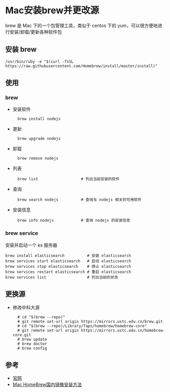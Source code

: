 # Mac安装brew并更改源
brew 是 Mac 下的一个包管理工具，类似于 centos 下的 yum，可以很方便地进行安装/卸载/更新各种软件包
## 安装 brew

	/usr/bin/ruby -e "$(curl -fsSL https://raw.githubusercontent.com/Homebrew/install/master/install)"
## 使用
### brew
- 安装软件

		brew install nodejs
- 更新

		brew upgrade nodejs
- 卸载

		brew remove nodejs
- 列表

		brew list                   # 列出当前安装的软件
- 查询		

		brew search nodejs          # 查询与 nodejs 相关的可用软件
- 安装信息

		brew info nodejs            # 查询 nodejs 的安装信息
		
### brew service
安装并启动一个 es 服务器
	
	brew install elasticsearch          # 安装 elasticsearch
	brew services start elasticsearch   # 启动 elasticsearch
	brew services stop elasticsearch    # 停止 elasticsearch
	brew services restart elasticsearch # 重启 elasticsearch
	brew services list                  # 列出当前的状态

## 更换源
- 修改中科大源

		# cd "$(brew --repo)"
		# git remote set-url origin https://mirrors.ustc.edu.cn/brew.git
		# cd "$(brew --repo)/Library/Taps/homebrew/homebrew-core"
		# git remote set-url origin https://mirrors.ustc.edu.cn/homebrew-core.git
		# brew update
		# brew doctor
		# brew config


			
## 参考
- [官网](https://brew.sh/)
- [Mac HomeBrew国内镜像安装方法](https://juejin.im/post/5c738bacf265da2deb6aaf97)